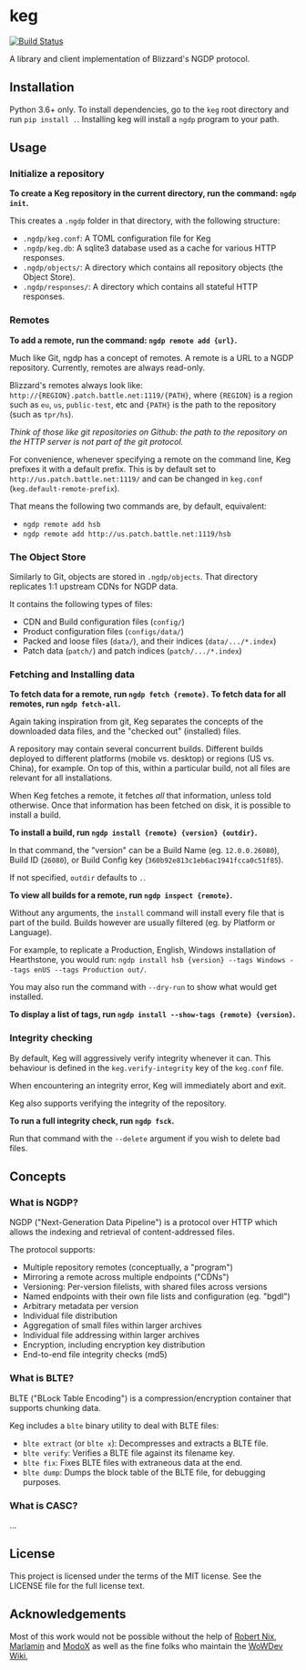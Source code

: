 # keg
[![Build Status](https://api.travis-ci.org/HearthSim/keg.svg?branch=master)](https://travis-ci.org/HearthSim/keg)

A library and client implementation of Blizzard's NGDP protocol.


## Installation

Python 3.6+ only.
To install dependencies, go to the `keg` root directory and run `pip install .`.
Installing keg will install a `ngdp` program to your path.


## Usage

### Initialize a repository

**To create a Keg repository in the current directory, run the command: `ngdp init`.**

This creates a `.ngdp` folder in that directory, with the following structure:
 - `.ngdp/keg.conf`: A TOML configuration file for Keg
 - `.ngdp/keg.db`: A sqlite3 database used as a cache for various HTTP responses.
 - `.ngdp/objects/`: A directory which contains all repository objects (the Object Store).
 - `.ngdp/responses/`: A directory which contains all stateful HTTP responses.


### Remotes

**To add a remote, run the command: `ngdp remote add {url}`.**

Much like Git, ngdp has a concept of remotes.
A remote is a URL to a NGDP repository.  Currently, remotes are always read-only.

Blizzard's remotes always look like: `http://{REGION}.patch.battle.net:1119/{PATH}`,
where `{REGION}` is a region such as `eu`, `us`, `public-test`, etc and `{PATH}`
is the path to the repository (such as `tpr/hs`).

*Think of those like git repositories on Github: the path to the repository on the
HTTP server is not part of the git protocol.*

For convenience, whenever specifying a remote on the command line, Keg prefixes
it with a default prefix. This is by default set to `http://us.patch.battle.net:1119/`
and can be changed in `keg.conf` (`keg.default-remote-prefix`).

That means the following two commands are, by default, equivalent:

- `ngdp remote add hsb`
- `ngdp remote add http://us.patch.battle.net:1119/hsb`


### The Object Store

Similarly to Git, objects are stored in `.ngdp/objects`.
That directory replicates 1:1 upstream CDNs for NGDP data.

It contains the following types of files:

 - CDN and Build configuration files (`config/`)
 - Product configuration files (`configs/data/`)
 - Packed and loose files (`data/`), and their indices (`data/.../*.index`)
 - Patch data (`patch/`) and patch indices (`patch/.../*.index`)


### Fetching and Installing data

**To fetch data for a remote, run `ngdp fetch {remote}`.**
**To fetch data for all remotes, run `ngdp fetch-all`.**

Again taking inspiration from git, Keg separates the concepts of the downloaded
data files, and the "checked out" (installed) files.

A repository may contain several concurrent builds. Different builds deployed to
different platforms (mobile vs. desktop) or regions (US vs. China), for example.
On top of this, within a particular build, not all files are relevant for all
installations.

When Keg fetches a remote, it fetches *all* that information, unless told otherwise.
Once that information has been fetched on disk, it is possible to install a build.

**To install a build, run `ngdp install {remote} {version} {outdir}`.**

In that command, the "version" can be a Build Name (eg. `12.0.0.26080`), Build ID
(`26080`), or Build Config key (`360b92e813c1eb6ac1941fcca0c51f85`).

If not specified, `outdir` defaults to `.`.

**To view all builds for a remote, run `ngdp inspect {remote}`.**

Without any arguments, the `install` command will install every file that is part
of the build. Builds however are usually filtered (eg. by Platform or Language).

For example, to replicate a Production, English, Windows installation of Hearthstone,
you would run: `ngdp install hsb {version} --tags Windows --tags enUS --tags Production out/`.

You may also run the command with `--dry-run` to show what would get installed.

**To display a list of tags, run `ngdp install --show-tags {remote} {version}`.**


### Integrity checking

By default, Keg will aggressively verify integrity whenever it can.
This behaviour is defined in the `keg.verify-integrity` key of the `keg.conf` file.

When encountering an integrity error, Keg will immediately abort and exit.

Keg also supports verifying the integrity of the repository.

**To run a full integrity check, run `ngdp fsck`.**

Run that command with the `--delete` argument if you wish to delete bad files.


## Concepts

### What is NGDP?

NGDP ("Next-Generation Data Pipeline") is a protocol over HTTP which allows the
indexing and retrieval of content-addressed files.

The protocol supports:
 - Multiple repository remotes (conceptually, a "program")
 - Mirroring a remote across multiple endpoints ("CDNs")
 - Versioning: Per-version filelists, with shared files across versions
 - Named endpoints with their own file lists and configuration (eg. "bgdl")
 - Arbitrary metadata per version
 - Individual file distribution
 - Aggregation of small files within larger archives
 - Individual file addressing within larger archives
 - Encryption, including encryption key distribution
 - End-to-end file integrity checks (md5)


### What is BLTE?

BLTE ("BLock Table Encoding") is a compression/encryption container that
supports chunking data.

Keg includes a `blte` binary utility to deal with BLTE files:

 - `blte extract` (or `blte x`): Decompresses and extracts a BLTE file.
 - `blte verify`: Verifies a BLTE file against its filename key.
 - `blte fix`: Fixes BLTE files with extraneous data at the end.
 - `blte dump`: Dumps the block table of the BLTE file, for debugging purposes.


### What is CASC?

...


## License

This project is licensed under the terms of the MIT license.
See the LICENSE file for the full license text.


## Acknowledgements

Most of this work would not be possible without the help of
[Robert Nix](https://twitter.com/mischanix), [Marlamin](https://twitter.com/Marlamin)
and [ModoX](https://github.com/mdX7/) as well as the fine folks who maintain
the [WoWDev Wiki](https://wowdev.wiki/),
